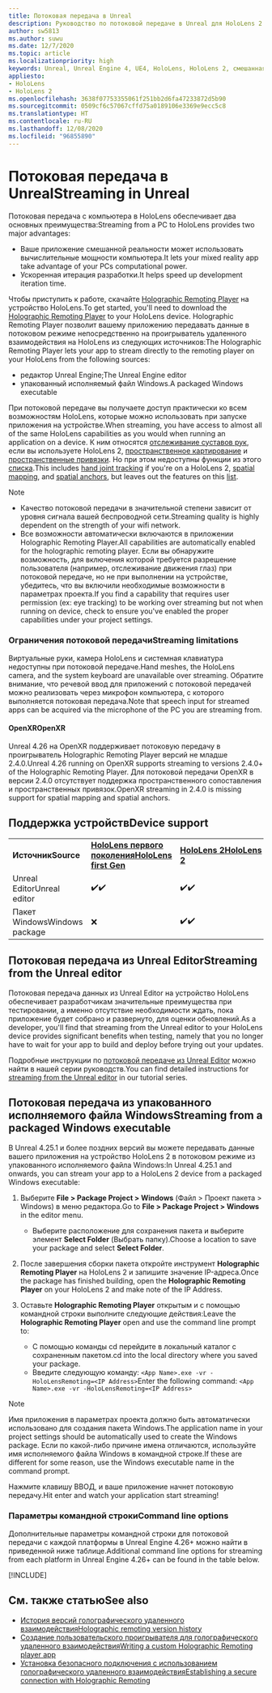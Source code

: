 ```yaml
---
title: Потоковая передача в Unreal
description: Руководство по потоковой передаче в Unreal для HoloLens 2
author: sw5813
ms.author: suwu
ms.date: 12/7/2020
ms.topic: article
ms.localizationpriority: high
keywords: Unreal, Unreal Engine 4, UE4, HoloLens, HoloLens 2, смешанная реальность, потоковая передача, компьютер, голографическое удаленное взаимодействие с приложением, проигрыватель для голографического удаленного взаимодействия, документация, гарнитура смешанной реальности, гарнитура Windows Mixed Reality, гарнитура виртуальной реальности
appliesto:
- HoloLens
- HoloLens 2
ms.openlocfilehash: 3638f07753355061f251bb2d6fa47233872d5b90
ms.sourcegitcommit: 0509cf6c57067cffd75a0189106e3369e9ecc5c8
ms.translationtype: HT
ms.contentlocale: ru-RU
ms.lasthandoff: 12/08/2020
ms.locfileid: "96855890"
---
```

# <a name="streaming-in-unreal"></a><span data-ttu-id="6c976-104">Потоковая передача в Unreal</span><span class="sxs-lookup"><span data-stu-id="6c976-104">Streaming in Unreal</span></span>

<span data-ttu-id="6c976-105">Потоковая передача с компьютера в HoloLens обеспечивает два основных преимущества:</span><span class="sxs-lookup"><span data-stu-id="6c976-105">Streaming from a PC to HoloLens provides two major advantages:</span></span> 
* <span data-ttu-id="6c976-106">Ваше приложение смешанной реальности может использовать вычислительные мощности компьютера.</span><span class="sxs-lookup"><span data-stu-id="6c976-106">It lets your mixed reality app take advantage of your PCs computational power.</span></span> 
* <span data-ttu-id="6c976-107">Ускоренная итерация разработки.</span><span class="sxs-lookup"><span data-stu-id="6c976-107">It helps speed up development iteration time.</span></span> 

<span data-ttu-id="6c976-108">Чтобы приступить к работе, скачайте [Holographic Remoting Player](../platform-capabilities-and-apis/holographic-remoting-player.md) на устройство HoloLens.</span><span class="sxs-lookup"><span data-stu-id="6c976-108">To get started, you'll need to download the [Holographic Remoting Player](../platform-capabilities-and-apis/holographic-remoting-player.md) to your HoloLens device.</span></span> <span data-ttu-id="6c976-109">Holographic Remoting Player позволит вашему приложению передавать данные в потоковом режиме непосредственно на проигрыватель удаленного взаимодействия на HoloLens из следующих источников:</span><span class="sxs-lookup"><span data-stu-id="6c976-109">The Holographic Remoting Player lets your app to stream  directly to the remoting player on your HoloLens from the following sources:</span></span>

* <span data-ttu-id="6c976-110">редактор Unreal Engine;</span><span class="sxs-lookup"><span data-stu-id="6c976-110">The Unreal Engine editor</span></span>
* <span data-ttu-id="6c976-111">упакованный исполняемый файл Windows.</span><span class="sxs-lookup"><span data-stu-id="6c976-111">A packaged Windows executable</span></span> 

<span data-ttu-id="6c976-112">При потоковой передаче вы получаете доступ практически ко всем возможностям HoloLens, которые можно использовать при запуске приложения на устройстве.</span><span class="sxs-lookup"><span data-stu-id="6c976-112">When streaming, you have access to almost all of the same HoloLens capabilities as you would when running an application on a device.</span></span> <span data-ttu-id="6c976-113">К ним относятся [отслеживание суставов рук](unreal-hand-tracking.md), если вы используете HoloLens 2, [пространственное картирование](unreal-spatial-mapping.md) и [пространственные привязки](unreal-spatial-anchors.md). Но при этом недоступны функции из этого [списка](../platform-capabilities-and-apis/holographic-remoting-troubleshooting.md).</span><span class="sxs-lookup"><span data-stu-id="6c976-113">This includes [hand joint tracking](unreal-hand-tracking.md) if you're on a HoloLens 2, [spatial mapping](unreal-spatial-mapping.md), and [spatial anchors](unreal-spatial-anchors.md), but leaves out the features on this [list](../platform-capabilities-and-apis/holographic-remoting-troubleshooting.md).</span></span> 

> [!NOTE]
> * <span data-ttu-id="6c976-114">Качество потоковой передачи в значительной степени зависит от уровня сигнала вашей беспроводной сети.</span><span class="sxs-lookup"><span data-stu-id="6c976-114">Streaming quality is highly dependent on the strength of your wifi network.</span></span>
> * <span data-ttu-id="6c976-115">Все возможности автоматически включаются в приложении Holographic Remoting Player.</span><span class="sxs-lookup"><span data-stu-id="6c976-115">All capabilities are automatically enabled for the holographic remoting player.</span></span> <span data-ttu-id="6c976-116">Если вы обнаружите возможность, для включения которой требуется разрешение пользователя (например, отслеживание движения глаз) при потоковой передаче, но не при выполнении на устройстве, убедитесь, что вы включили необходимые возможности в параметрах проекта.</span><span class="sxs-lookup"><span data-stu-id="6c976-116">If you find a capability that requires user permission (ex: eye tracking) to be working over streaming but not when running on device, check to ensure you've enabled the proper capabilities under your project settings.</span></span>

### <a name="streaming-limitations"></a><span data-ttu-id="6c976-117">Ограничения потоковой передачи</span><span class="sxs-lookup"><span data-stu-id="6c976-117">Streaming limitations</span></span>

<span data-ttu-id="6c976-118">Виртуальные руки, камера HoloLens и системная клавиатура недоступны при потоковой передаче.</span><span class="sxs-lookup"><span data-stu-id="6c976-118">Hand meshes, the HoloLens camera, and the system keyboard are unavailable over streaming.</span></span> <span data-ttu-id="6c976-119">Обратите внимание, что речевой ввод для приложений с потоковой передачей можно реализовать через микрофон компьютера, с которого выполняется потоковая передача.</span><span class="sxs-lookup"><span data-stu-id="6c976-119">Note that speech input for streamed apps can be acquired via the microphone of the PC you are streaming from.</span></span>

#### <a name="openxr"></a><span data-ttu-id="6c976-120">OpenXR</span><span class="sxs-lookup"><span data-stu-id="6c976-120">OpenXR</span></span>

<span data-ttu-id="6c976-121">Unreal 4.26 на OpenXR поддерживает потоковую передачу в проигрыватель Holographic Remoting Player версий не младше 2.4.0.</span><span class="sxs-lookup"><span data-stu-id="6c976-121">Unreal 4.26 running on OpenXR supports streaming to versions 2.4.0+ of the Holographic Remoting Player.</span></span> <span data-ttu-id="6c976-122">Для потоковой передачи OpenXR в версии 2.4.0 отсутствует поддержка пространственного сопоставления и пространственных привязок.</span><span class="sxs-lookup"><span data-stu-id="6c976-122">OpenXR streaming in 2.4.0 is missing support for spatial mapping and spatial anchors.</span></span> 

## <a name="device-support"></a><span data-ttu-id="6c976-123">Поддержка устройств</span><span class="sxs-lookup"><span data-stu-id="6c976-123">Device support</span></span>

<table>
    <colgroup>
    <col width="33%" />
    <col width="33%" />
    <col width="33%" />
    </colgroup>
    <tr>
        <td><span data-ttu-id="6c976-124"><strong>Источник</strong></span><span class="sxs-lookup"><span data-stu-id="6c976-124"><strong>Source</strong></span></span></td>
        <td><span data-ttu-id="6c976-125"><a href="https://docs.microsoft.com/hololens/hololens1-hardware"><strong>HoloLens первого поколения</strong></a></span><span class="sxs-lookup"><span data-stu-id="6c976-125"><a href="https://docs.microsoft.com/hololens/hololens1-hardware"><strong>HoloLens first Gen</strong></a></span></span></td>
        <td><span data-ttu-id="6c976-126"><a href="https://www.microsoft.com/hololens/hardware"><strong>HoloLens 2</strong></a></span><span class="sxs-lookup"><span data-stu-id="6c976-126"><a href="https://www.microsoft.com/hololens/hardware"><strong>HoloLens 2</strong></a></span></span></td>
        <td><span data-ttu-id="6c976-127"><strong>Иммерсивные гарнитуры</strong></span><span class="sxs-lookup"><span data-stu-id="6c976-127"><strong>Immersive Headsets</strong></span></span></td>
    </tr>
     <tr>
        <td><span data-ttu-id="6c976-128">Unreal Editor</span><span class="sxs-lookup"><span data-stu-id="6c976-128">Unreal editor</span></span></td>
        <td><span data-ttu-id="6c976-129">✔️</span><span class="sxs-lookup"><span data-stu-id="6c976-129">✔️</span></span></td>
        <td><span data-ttu-id="6c976-130">✔️</span><span class="sxs-lookup"><span data-stu-id="6c976-130">✔️</span></span></td>
        <td>❌</td>
    </tr>
    <tr>
        <td><span data-ttu-id="6c976-131">Пакет Windows</span><span class="sxs-lookup"><span data-stu-id="6c976-131">Windows package</span></span></td>
        <td>❌</td>
        <td><span data-ttu-id="6c976-132">✔️</span><span class="sxs-lookup"><span data-stu-id="6c976-132">✔️</span></span></td>
        <td>❌</td>
    </tr>

</table>

## <a name="streaming-from-the-unreal-editor"></a><span data-ttu-id="6c976-133">Потоковая передача из Unreal Editor</span><span class="sxs-lookup"><span data-stu-id="6c976-133">Streaming from the Unreal editor</span></span>

<span data-ttu-id="6c976-134">Потоковая передача данных из Unreal Editor на устройство HoloLens обеспечивает разработчикам значительные преимущества при тестировании, а именно отсутствие необходимости ждать, пока приложение будет собрано и развернуто, для оценки обновлений.</span><span class="sxs-lookup"><span data-stu-id="6c976-134">As a developer, you'll find that streaming from the Unreal editor to your HoloLens device provides significant benefits when testing, namely that you no longer have to wait for your app to build and deploy before trying out your updates.</span></span>

<span data-ttu-id="6c976-135">Подробные инструкции по [потоковой передаче из Unreal Editor](tutorials/unreal-uxt-ch6.md#device-only-streaming) можно найти в нашей серии руководств.</span><span class="sxs-lookup"><span data-stu-id="6c976-135">You can find detailed instructions for [streaming from the Unreal editor](tutorials/unreal-uxt-ch6.md#device-only-streaming) in our tutorial series.</span></span>

## <a name="streaming-from-a-packaged-windows-executable"></a><span data-ttu-id="6c976-136">Потоковая передача из упакованного исполняемого файла Windows</span><span class="sxs-lookup"><span data-stu-id="6c976-136">Streaming from a packaged Windows executable</span></span>

<span data-ttu-id="6c976-137">В Unreal 4.25.1 и более поздних версий вы можете передавать данные вашего приложения на устройство HoloLens 2 в потоковом режиме из упакованного исполняемого файла Windows:</span><span class="sxs-lookup"><span data-stu-id="6c976-137">In Unreal 4.25.1 and onwards, you can stream your app to a HoloLens 2 device from a packaged Windows executable:</span></span> 

1. <span data-ttu-id="6c976-138">Выберите **File > Package Project > Windows** (Файл > Проект пакета > Windows) в меню редактора.</span><span class="sxs-lookup"><span data-stu-id="6c976-138">Go to **File > Package Project > Windows** in the editor menu.</span></span> 
    * <span data-ttu-id="6c976-139">Выберите расположение для сохранения пакета и выберите элемент **Select Folder** (Выбрать папку).</span><span class="sxs-lookup"><span data-stu-id="6c976-139">Choose a location to save your package and select **Select Folder**.</span></span>

2. <span data-ttu-id="6c976-140">После завершения сборки пакета откройте инструмент **Holographic Remoting Player** на HoloLens 2 и запишите значение IP-адреса.</span><span class="sxs-lookup"><span data-stu-id="6c976-140">Once the package has finished building, open the **Holographic Remoting Player** on your HoloLens 2 and make note of the IP Address.</span></span> 
3. <span data-ttu-id="6c976-141">Оставьте **Holographic Remoting Player** открытым и с помощью командной строки выполните следующие действия:</span><span class="sxs-lookup"><span data-stu-id="6c976-141">Leave the **Holographic Remoting Player** open and use the command line prompt to:</span></span> 
    * <span data-ttu-id="6c976-142">С помощью команды cd перейдите в локальный каталог с сохраненным пакетом.</span><span class="sxs-lookup"><span data-stu-id="6c976-142">cd into the local directory where you saved your package.</span></span>
    * <span data-ttu-id="6c976-143">Введите следующую команду: `<App Name>.exe -vr -HoloLensRemoting=<IP Address>`</span><span class="sxs-lookup"><span data-stu-id="6c976-143">Enter the following command: `<App Name>.exe -vr -HoloLensRemoting=<IP Address>`</span></span>

> [!NOTE]
> <span data-ttu-id="6c976-144">Имя приложения в параметрах проекта должно быть автоматически использовано для создания пакета Windows.</span><span class="sxs-lookup"><span data-stu-id="6c976-144">The application name in your project settings should be automatically used to create the Windows package.</span></span> <span data-ttu-id="6c976-145">Если по какой-либо причине имена отличаются, используйте имя исполняемого файла Windows в командной строке.</span><span class="sxs-lookup"><span data-stu-id="6c976-145">If these are different for some reason, use the Windows executable name in the command prompt.</span></span>

<span data-ttu-id="6c976-146">Нажмите клавишу ВВОД, и ваше приложение начнет потоковую передачу.</span><span class="sxs-lookup"><span data-stu-id="6c976-146">Hit enter and watch your application start streaming!</span></span>

### <a name="command-line-options"></a><span data-ttu-id="6c976-147">Параметры командной строки</span><span class="sxs-lookup"><span data-stu-id="6c976-147">Command line options</span></span>

<span data-ttu-id="6c976-148">Дополнительные параметры командной строки для потоковой передачи с каждой платформы в Unreal Engine 4.26+ можно найти в приведенной ниже таблице.</span><span class="sxs-lookup"><span data-stu-id="6c976-148">Additional command line options for streaming from each platform in Unreal Engine 4.26+ can be found in the table below.</span></span> 

[!INCLUDE[](includes/tabs-streaming-args.md)]

## <a name="see-also"></a><span data-ttu-id="6c976-149">См. также статью</span><span class="sxs-lookup"><span data-stu-id="6c976-149">See also</span></span>

* [<span data-ttu-id="6c976-150">История версий голографического удаленного взаимодействия</span><span class="sxs-lookup"><span data-stu-id="6c976-150">Holographic remoting version history</span></span>](../platform-capabilities-and-apis/holographic-remoting-version-history.md)
* [<span data-ttu-id="6c976-151">Создание пользовательского проигрывателя для голографического удаленного взаимодействия</span><span class="sxs-lookup"><span data-stu-id="6c976-151">Writing a custom Holographic Remoting player app</span></span>](../platform-capabilities-and-apis/holographic-remoting-create-player.md)
* [<span data-ttu-id="6c976-152">Установка безопасного подключения с использованием голографического удаленного взаимодействия</span><span class="sxs-lookup"><span data-stu-id="6c976-152">Establishing a secure connection with Holographic Remoting</span></span>](../platform-capabilities-and-apis/holographic-remoting-secure-connection.md)
